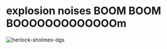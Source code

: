 <h1> explosion noises BOOM BOOM BOOOOOOOOOOOOOm </h1>

![herlock-sholmes-dgs](https://github.com/CHECKOUTTHISCLOWNNOSE/CHECKOUTTHISCLOWNNOSE/assets/124318937/8d0d7cd2-a2f6-4368-a4b4-42944967315e)

